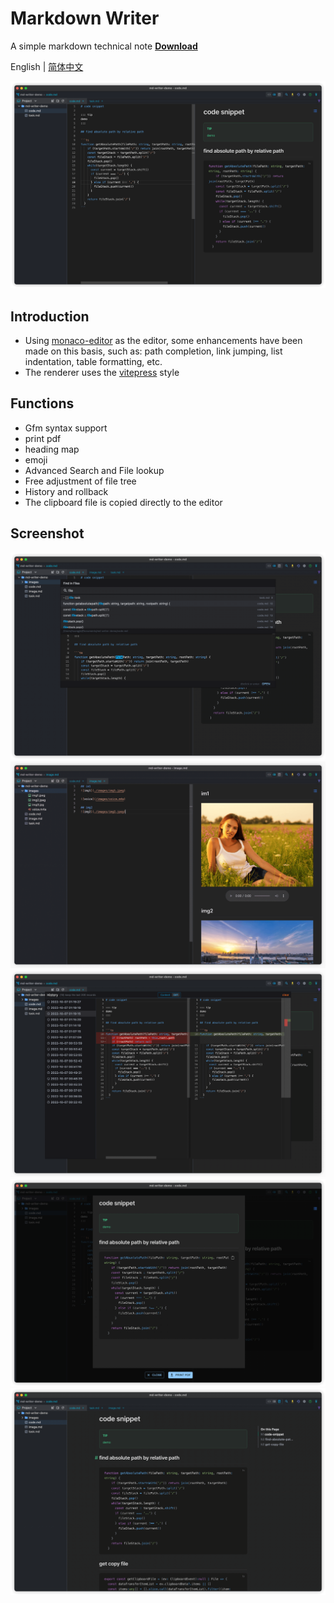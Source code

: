 # Markdown Writer
A simple markdown technical note **[Download](https://github.com/1943time/markdown-writer/releases)**

English | [简体中文](README.zh-CN.md)

![](./help/img.png)

## Introduction
- Using [monaco-editor](https://microsoft.github.io) as the editor, some enhancements have been made on this basis, such as: path completion, link jumping, list indentation, table formatting, etc.
- The renderer uses the [vitepress](https://github.com/vuejs/vitepress) style

## Functions
- Gfm syntax support
- print pdf
- heading map
- emoji
- Advanced Search and File lookup
- Free adjustment of file tree
- History and rollback
- The clipboard file is copied directly to the editor

## Screenshot
![](./help/search.png)
![](./help/images.png)
![](./help/history.png)
![](./help/print.png)
![](./help/nav.png)
